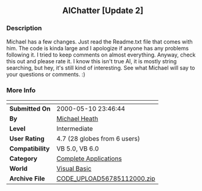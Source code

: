 ﻿<div align="center">

## AIChatter \[Update 2\]


</div>

### Description

Michael has a few changes. Just read the Readme.txt file that comes with him. The code is kinda large and I apologize if anyone has any problems following it. I tried to keep comments on almost everything. Anyway, check this out and please rate it. I know this isn't true AI, it is mostly string searching, but hey, it's still kind of interesting. See what Michael will say to your questions or comments. :)
 
### More Info
 


<span>             |<span>
---                |---
**Submitted On**   |2000-05-10 23:46:44
**By**             |[Michael Heath](https://github.com/Planet-Source-Code/PSCIndex/blob/master/ByAuthor/michael-heath.md)
**Level**          |Intermediate
**User Rating**    |4.7 (28 globes from 6 users)
**Compatibility**  |VB 5\.0, VB 6\.0
**Category**       |[Complete Applications](https://github.com/Planet-Source-Code/PSCIndex/blob/master/ByCategory/complete-applications__1-27.md)
**World**          |[Visual Basic](https://github.com/Planet-Source-Code/PSCIndex/blob/master/ByWorld/visual-basic.md)
**Archive File**   |[CODE\_UPLOAD56785112000\.zip](https://github.com/Planet-Source-Code/michael-heath-aichatter-update-2__1-8004/archive/master.zip)








